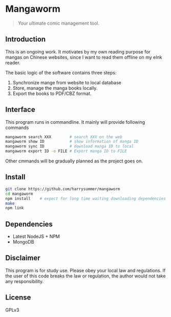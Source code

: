 Mangaworm
=========
> Your ultimate comic management tool.

Introduction
------------
This is an ongoing work. It motivates by my own reading purpose for mangas on Chinese websites, since I want to read them offline on my eInk reader.

The basic logic of the software contains three steps:

1. Synchronize mange from website to local database
2. Store, manage the manga books locally.
3. Export the books to PDF/CBZ format.

Interface
---------
This program runs in commandline. It mainly will provide following commands

```bash
mangaworm search XXX        # search XXX on the web
mangaworm show ID           # show information of manga ID
mangaworm sync ID           # download manga ID to local
mangaworm export ID -o FILE # Export manga ID to FILE
```
Other cmmands will be gradually planned as the project goes on.

Install
-------
```bash
git clone https://github.com/harrysummer/mangaworm
cd mangaworm
npm install    # expect for long time waiting downloading dependencies
make
npm link
```

Dependencies
------------
* Latest NodeJS + NPM
* MongoDB

Disclaimer
----------
This program is for study use. Please obey your local law and regulations. If the user of this code breaks the law or regulation, the author would not take any responsibility.

License
-------
GPLv3
